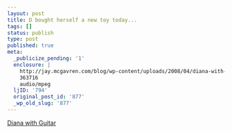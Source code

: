 ```yaml
---
layout: post
title: D bought herself a new toy today...
tags: []
status: publish
type: post
published: true
meta:
  _publicize_pending: '1'
  enclosure: |
    http://jay.mcgavren.com/blog/wp-content/uploads/2008/04/diana-with-guitar.mp3
    363716
    audio/mpeg
  ljID: '794'
  original_post_id: '877'
  _wp_old_slug: '877'
---
```

<a href='http://jay.mcgavren.com/blog/wp-content/uploads/2008/04/diana-with-guitar.mp3' title='diana-with-guitar.mp3'>Diana with Guitar</a>
